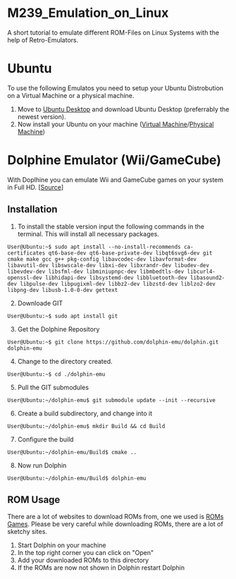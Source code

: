 # M239_Emulation_on_Linux

A short tutorial to emulate different ROM-Files on Linux Systems with the help of Retro-Emulators. 

# Ubuntu 
To use the following Emulatos you need to setup your Ubuntu Distrobution on a Virtual Machine or a physical machine.

1. Move to [Ubuntu Desktop](https://ubuntu.com/download/desktop "Ubuntu Desktop") and download Ubuntu Desktop (preferrably the newest version).
2. Now install your Ubuntu on your machine ([Virtual Machine](https://www.makeuseof.com/install-ubuntu-on-vmware-workstation/ "Install Ubuntu with VMware Workstation Pro")/[Physical Machine](https://www.dell.com/support/kbdoc/de-ch/000119771/anleitung-zum-erstellen-eines-live-ubuntu-linux-usb-schl%C3%BCssels "Install Ubuntu with Rufus"))

# Dolphine Emulator (Wii/GameCube) 
With Doplhine you can emulate Wii and GameCube games on your system in Full HD. 
[[Source](https://de.dolphin-emu.org/docs/guides/building-dolphin-linux/ "Dolphin-Emu Wiki")]
## Installation
1. To install the stable version input the following commands in the terminal. This will install all necessary packages.
  ```
User@Ubuntu:~$ sudo apt install --no-install-recommends ca-certificates qt6-base-dev qt6-base-private-dev libqt6svg6-dev git cmake make gcc g++ pkg-config libavcodec-dev libavformat-dev libavutil-dev libswscale-dev libxi-dev libxrandr-dev libudev-dev libevdev-dev libsfml-dev libminiupnpc-dev libmbedtls-dev libcurl4-openssl-dev libhidapi-dev libsystemd-dev libbluetooth-dev libasound2-dev libpulse-dev libpugixml-dev libbz2-dev libzstd-dev liblzo2-dev libpng-dev libusb-1.0-0-dev gettext
```
2. Downloade GIT
  ```
User@Ubuntu:~$ sudo apt install git
```
3. Get the Dolphine Repository
  ```
User@Ubuntu:~$ git clone https://github.com/dolphin-emu/dolphin.git dolphin-emu
```
4. Change to the directory created.
  ```
User@Ubuntu:~$ cd ./dolphin-emu
```
5. Pull the GIT submodules
  ```
User@Ubuntu:~/dolphin-emu$ git submodule update --init --recursive
```
6. Create a build subdirectory, and change into it
  ```
User@Ubuntu:~/dolphin-emu$ mkdir Build && cd Build

```
7. Configure the build
  ```
User@Ubuntu:~/dolphin-emu/Build$ cmake ..
```
8. Now run Dolphin
  ```
User@Ubuntu:~/dolphin-emu/Build$ dolphin-emu
```

## ROM Usage

There are a lot of websites to download ROMs from, one we used is [ROMs Games](https://www.romsgames.net/roms/nintendo-wii/ "ROMs Games"). Please be very careful while downloading ROMs, there are a lot of sketchy sites. 

1. Start Dolphin on your machine
2. In the top right corner you can click on "Open"
3. Add your downloaded ROMs to this directory
4. If the ROMs are now not shown in Dolphin restart Dolphin 
